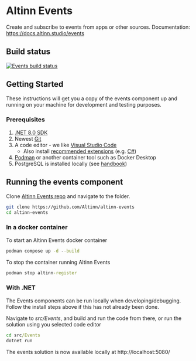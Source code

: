 # Altinn Events

Create and subscribe to events from apps or other sources.
Documentation: https://docs.altinn.studio/events

## Build status
[![Events build status](https://dev.azure.com/brreg/altinn-studio/_apis/build/status/altinn-platform/events-master?label=altinn/events)](https://dev.azure.com/brreg/altinn-studio/_build/latest?definitionId=136)


## Getting Started

These instructions will get you a copy of the events component up and running on your machine for development and testing purposes.

### Prerequisites

1. [.NET 8.0 SDK](https://dotnet.microsoft.com/download/dotnet/8.0)
2. Newest [Git](https://git-scm.com/downloads)
3. A code editor - we like [Visual Studio Code](https://code.visualstudio.com/download)
   - Also install [recommended extensions](https://code.visualstudio.com/docs/editor/extension-marketplace#_workspace-recommended-extensions) (e.g. [C#](https://marketplace.visualstudio.com/items?itemName=ms-dotnettools.csharp))
4. [Podman](https://podman.io/) or another container tool such as Docker Desktop
5. PostgreSQL is installed locally (see [handbook](https://docs.altinn.studio/community/contributing/handbook/postgres/))


## Running the events component

Clone [Altinn Events repo](https://github.com/Altinn/altinn-events) and navigate to the folder.

```bash
git clone https://github.com/Altinn/altinn-events
cd altinn-events
```

### In a docker container


To start an Altinn Events docker container

```cmd
podman compose up -d --build
```

To stop the container running Altinn Events

```cmd
podman stop altinn-register
```

### With .NET

The Events components can be run locally when developing/debugging. Follow the install steps above if this has not already been done.

Navigate to _src/Events_, and build and run the code from there, or run the solution using you selected code editor

```cmd
cd src/Events
dotnet run
```

The events solution is now available locally at http://localhost:5080/